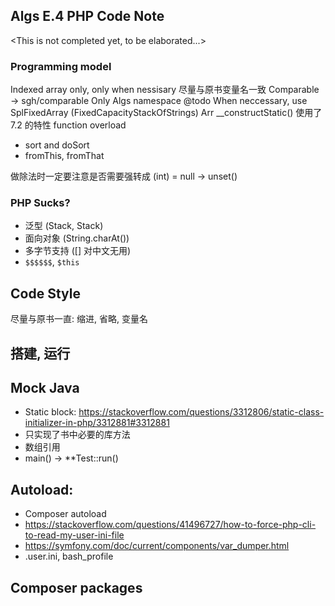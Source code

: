 ## Algs E.4 PHP Code Note

<This is not completed yet, to be elaborated...>

### Programming model
Indexed array only, only when nessisary
尽量与原书变量名一致
Comparable -> sgh/comparable
Only Algs namespace
@todo When neccessary, use SplFixedArray (FixedCapacityStackOfStrings)
Arr
__constructStatic()
使用了 7.2 的特性
function overload
- sort and doSort
- fromThis, fromThat

做除法时一定要注意是否需要强转成 (int)
= null -> unset()

### PHP Sucks?
- 泛型 (Stack<String>, Stack<Double>)
- 面向对象 (String.charAt())
- 多字节支持 ([] 对中文无用)
- `$$$$$$`, `$this`

## Code Style
尽量与原书一直: 缩进, 省略, 变量名

## 搭建, 运行

## Mock Java

- Static block: <https://stackoverflow.com/questions/3312806/static-class-initializer-in-php/3312881#3312881>
- 只实现了书中必要的库方法
- 数组引用
- main() -> **Test::run()

## Autoload:
- Composer autoload
- <https://stackoverflow.com/questions/41496727/how-to-force-php-cli-to-read-my-user-ini-file>
- <https://symfony.com/doc/current/components/var_dumper.html>
- .user.ini, bash_profile

## Composer packages